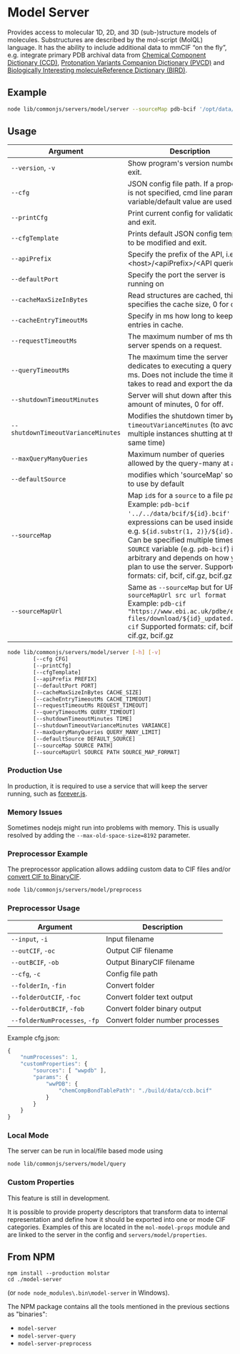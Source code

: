 # Model Server

Provides access to molecular 1D, 2D, and 3D (sub-)structure models of molecules. Substructures are described by the 
mol-script (MolQL) language. It has the ability to include additional data to mmCIF “on the fly”, e.g. integrate 
primary PDB archival data from [Chemical Component Dictionary (CCD)](https://www.wwpdb.org/data/ccd), 
[Protonation Variants Companion Dictionary (PVCD)](https://www.wwpdb.org/data/ccd) and 
[Biologically Interesting moleculeReference Dictionary (BIRD)](https://www.wwpdb.org/data/bird). 

## Example
```sh
node lib/commonjs/servers/model/server --sourceMap pdb-bcif '/opt/data/bcif/${id}.bcif'
```

## Usage
| Argument | Description |
| --- | --- |
| `--version`, `-v` | Show program's version number and exit. |
| `--cfg` | JSON config file path. If a property is not specified, cmd line param/OS variable/default value are used. |
| `--printCfg` | Print current config for validation and exit. |
| `--cfgTemplate` | Prints default JSON config template to be modified and exit. |
| `--apiPrefix` | Specify the prefix of the API, i.e. &lt;host&gt;/&lt;apiPrefix&gt;/&lt;API queries&gt; |
| `--defaultPort` | Specify the port the server is running on |
| `--cacheMaxSizeInBytes` | Read structures are cached, this specifies the cache size, 0 for off. |
| `--cacheEntryTimeoutMs` | Specify in ms how long to keep entries in cache. |
| `--requestTimeoutMs` | The maximum number of ms the server spends on a request. |
| `--queryTimeoutMs` | The maximum time the server dedicates to executing a query in ms. Does not include the time it takes to read and export the data. |
| `--shutdownTimeoutMinutes` | Server will shut down after this amount of minutes, 0 for off. |
| `--shutdownTimeoutVarianceMinutes` | Modifies the shutdown timer by +/- `timeoutVarianceMinutes` (to avoid multiple instances shutting at the same time) |
| `--maxQueryManyQueries` | Maximum number of queries allowed by the query-many at a time |
| `--defaultSource` | modifies which 'sourceMap' source to use by default |
| `--sourceMap` | Map `id`s for a `source` to a file path. Example: `pdb-bcif '../../data/bcif/${id}.bcif'` - JS expressions can be used inside `${}`, e.g. `${id.substr(1, 2)}/${id}.mdb` Can be specified multiple times. The `SOURCE` variable (e.g. `pdb-bcif`) is arbitrary and depends on how you plan to use the server. Supported formats: cif, bcif, cif.gz, bcif.gz |
| `--sourceMapUrl` | Same as `--sourceMap` but for URL. `--sourceMapUrl src url format` Example: `pdb-cif "https://www.ebi.ac.uk/pdbe/entry-files/download/${id}_updated.cif" cif` Supported formats: cif, bcif, cif.gz, bcif.gz |

```sh
node lib/commonjs/servers/model/server [-h] [-v]
        [--cfg CFG]
        [--printCfg]
        [--cfgTemplate]
        [--apiPrefix PREFIX]
        [--defaultPort PORT]
        [--cacheMaxSizeInBytes CACHE_SIZE]
        [--cacheEntryTimeoutMs CACHE_TIMEOUT]
        [--requestTimeoutMs REQUEST_TIMEOUT]
        [--queryTimeoutMs QUERY_TIMEOUT]
        [--shutdownTimeoutMinutes TIME]
        [--shutdownTimeoutVarianceMinutes VARIANCE]
        [--maxQueryManyQueries QUERY_MANY_LIMIT]
        [--defaultSource DEFAULT_SOURCE]
        [--sourceMap SOURCE PATH]
        [--sourceMapUrl SOURCE PATH SOURCE_MAP_FORMAT]
```

### Production Use
In production, it is required to use a service that will keep the server running, such as [forever.js](https://github.com/foreverjs/forever).

### Memory Issues
Sometimes nodejs might run into problems with memory. This is usually resolved by adding the ``--max-old-space-size=8192`` parameter.

### Preprocessor Example
The preprocessor application allows addiing custom data to CIF files and/or 
[convert CIF to BinaryCIF](./convert-to-bcif.md).
```sh
node lib/commonjs/servers/model/preprocess
```

### Preprocessor Usage
| Argument | Description |
| --- | --- |
| `--input`, `-i` | Input filename |
| `--outCIF`, `-oc` | Output CIF filename |
| `--outBCIF`, `-ob` | Output BinaryCIF filename |
| `--cfg`, `-c` | Config file path |
| `--folderIn`, `-fin` | Convert folder |
| `--folderOutCIF`, `-foc` | Convert folder text output |
| `--folderOutBCIF`, `-fob` | Convert folder binary output |
| `--folderNumProcesses`, `-fp` | Convert folder number processes |

Example cfg.json:
```ts                       
{ 
    "numProcesses": 1, 
    "customProperties": { 
        "sources": [ "wwpdb" ], 
        "params": { 
            "wwPDB": { 
                "chemCompBondTablePath": "./build/data/ccb.bcif"
            }
        }
    }
}
```

### Local Mode
The server can be run in local/file based mode using
```sh
node lib/commonjs/servers/model/query
```

### Custom Properties
This feature is still in development.

It is possible to provide property descriptors that transform data to internal representation and define how it should 
be exported into one or mode CIF categories. Examples of this are located in the ``mol-model-props`` module and are 
linked to the server in the config and ``servers/model/properties``.

## From NPM

```
npm install --production molstar
cd ./model-server 
```

(or ``node node_modules\.bin\model-server`` in Windows).

The NPM package contains all the tools mentioned in the previous sections as "binaries":

- ``model-server``
- ``model-server-query``
- ``model-server-preprocess``
